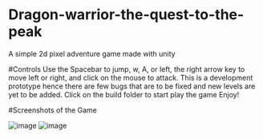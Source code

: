 # Dragon-warrior-the-quest-to-the-peak
A simple 2d pixel adventure game made with unity

#Controls
Use the Spacebar to jump, w, A, or left, the right arrow key to move left or right, and click on the mouse to attack. This is a development prototype hence there are few bugs that are to be fixed and new levels are yet to be added. Click on the build folder to start play the game Enjoy!


#Screenshots of the Game

![image](https://github.com/user-attachments/assets/e2dbc8bd-3d65-4317-aadc-c817756d3d80)
![image](https://github.com/user-attachments/assets/81ff31f0-dde9-410f-9375-4cdf96822ea9)



